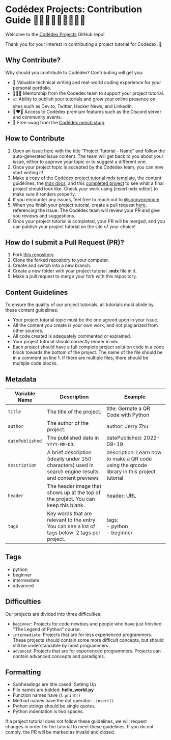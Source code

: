 # Codédex Projects: Contribution Guide 👩🏻‍💻👨🏾‍💻👩🏼‍💻

Welcome to the [Codédex Projects](https://www.codedex.io/projects) GitHub repo! 

Thank you for your interest in contributing a project tutorial for Codédex. 🫶

## Why Contribute?

Why should you contribute to Codédex? Contributing will get you: 

- 💪 Valuable technical writing and real-world coding experience for your personal portfolio.
- 👩🏻‍🏫 Mentorship from the Codédex team to support your project tutorial.
- 📈 Ability to publish your tutorials and grow your online presence on sites such as Dev.to, Twitter, Hacker News, and LinkedIn.
- 👩‍❤️‍👨 Access to Codédex premium features such as the Discord server and community events.
- 👕 Free swag from the [Codédex merch shop](https://codedex.myshopify.com).

## How to Contribute

1. Open an issue [here](https://github.com/codedex-io/projects/issues) with the title “Project Tutorial - Name” and follow the auto-generated issue content. The team will get back to you about your issue, either to approve your topic or to suggest a different one.
2. Once your project topic is accepted by the Codédex team, you can now start writing it!
3. Make a copy of the [Codédex project tutorial mdx template](https://github.com/codedex-io/projects/blob/main/project-template.mdx), the content guidelines, the [mdx docs](https://mdxjs.com/docs/), and this 
[completed project](https://github.com/codedex-io/projects/blob/main/projects/generate-a-qr-code-with-python/generate-a-qr-code-with-python.mdx) 
to see what a final project should look like. Check your work using [insert mdx editor] to make sure it renders properly.
4. If you encounter any issues, feel free to reach out to [@sonnynomnom](https://www.twitter.com/sonnynomnom).
5. When you finish your project tutorial, create a pull request [here](https://github.com/codedex-io/projects/pulls), referencing the issue. The Codédex team will review your PR and give you reviews and suggestions.
6. Once your project tutorial is completed, your PR will be merged, and you can publish your project tutorial on the site of your choice!

## How do I submit a Pull Request (PR)?

1. Fork [this repository](https://github.com/codedex-io/projects).
2. Clone the forked repository to your computer.
3. Create and switch into a new branch.
4. Create a new folder with your project tutorial **.mdx** file in it.
5. Make a pull request to merge your fork with this repository.

## Content Guidelines

To ensure the quality of our project tutorials, all tutorials must abide by these content guidelines: 

- Your project tutorial topic must be the one agreed upon in your issue.
- All the content you create is your own work, and not plagiarized from other sources.
- All code created is adequately commented or explained.
- Your project tutorial should correctly render in `mdx`.
- Each project should have a full complete project solution code in a code block towards the bottom of the project. The name of the file should be in a comment on line 1. If there are multiple files, there should be multiple code blocks. 

## Metadata

| Variable Name    | Description    | Example |
| ---------------- | ---------------------------------------------- | ------------------------------------ |
| `title`          | The title of the project.   | title: Gernate a QR Code with Python |
| `author`         | The author of the project.  | author: Jerry Zhu |
| `datePublished`  | The published date in `YYYY-MM-DD`.  | datePublished: 2022-09-19 |
| `description`    | A brief description (ideally under 150 characters) used in search engine results and content previews  | description: Learn how to make a QR code using the qrcode library in this project tutorial                                                            |
| `header` | The header image that shows up at the top of the project. You can keep this blank. | header: URL |
| `tags`           | Key words that are relevant to the entry. You can see a list of tags below. 2 tags per project. | tags:<br /> - python<br /> - beginner<br />|

## Tags

- python
- beginner
- intermediate
- advanced

## Difficulties

Our projects are divided into three difficulties:

- `beginner`: Projects for code newbies and people who have just finished "The Legend of Python" course.
- `intermediate`: Projects that are for less experienced programmers. These projects should contain some more difficult concepts, but should still be understandable by most programmers. 
- `advanced`: Projects that are for experienced programmers. Projects can contain advanced concepts and paradigms.

## Formatting

- Subheadings are title cased: Setting Up
- File names are bolded: **hello_world.py**
- Function names have (): `print()`
- Method names have the dot operator: `.insert()`
- Python strings should be single quotes.
- Python indentation is two spaces.

If a project tutorial does not follow these guidelines, we will request changes in order for the tutorial to meet these guidelines. If you do not comply, the PR will be marked as invalid and closed.
